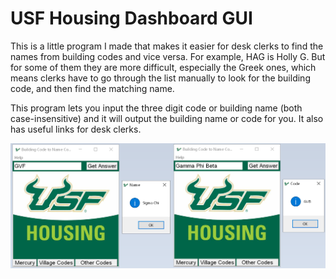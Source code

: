# USF Housing Dashboard GUI
This is a little program I made that makes it easier for desk clerks to find the names from building codes and vice versa. 
For example, HAG is Holly G. But for some of them they are more difficult, especially the Greek ones, which means clerks have to go through the list manually to look for the building code, and then find the matching name. 

This program lets you input the three digit code or building name (both case-insensitive) and it will output the building name or code for you. It also has useful links for desk clerks.

![Screenshot](example.png)

